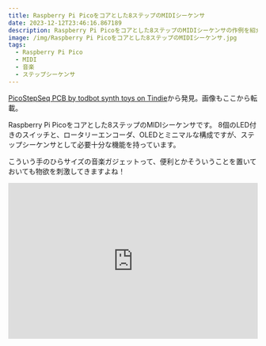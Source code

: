 ```yaml
---
title: Raspberry Pi Picoをコアとした8ステップのMIDIシーケンサ
date: 2023-12-12T23:46:16.867189
description: Raspberry Pi Picoをコアとした8ステップのMIDIシーケンサの作例を紹介します
image: /img/Raspberry Pi Picoをコアとした8ステップのMIDIシーケンサ.jpg
tags:
  - Raspberry Pi Pico
  - MIDI
  - 音楽
  - ステップシーケンサ
---
```

[PicoStepSeq PCB by todbot synth toys on Tindie](https://www.tindie.com/products/todbot/picostepseq-pcb/)から発見。画像もここから転載。

Raspberry Pi Picoをコアとした8ステップのMIDIシーケンサです。
8個のLED付きのスイッチと、ロータリーエンコーダ、OLEDとミニマルな構成ですが、ステップシーケンサとして必要十分な機能を持っています。

こういう手のひらサイズの音楽ガジェットって、便利とかそういうことを置いておいても物欲を刺激してきますよね！


<iframe width="100%" height="315" src="https://www.youtube.com/embed/Q5bdvqTMlE0" title="YouTube video player" frameborder="0" allow="accelerometer; autoplay; clipboard-write; encrypted-media; gyroscope; picture-in-picture" allowfullscreen></iframe>


